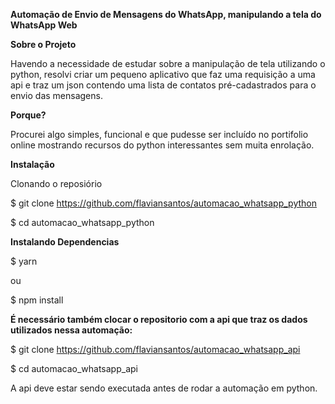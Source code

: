 
<b>Automação de Envio de Mensagens do WhatsApp, manipulando a tela do WhatsApp Web</b>

<b>Sobre o Projeto</b>

Havendo a necessidade de estudar sobre a manipulação de tela utilizando o python, resolvi criar um pequeno aplicativo que faz uma requisição a uma api e traz um json contendo uma lista de contatos pré-cadastrados para o envio das mensagens.

<b>Porque?</b>

Procurei algo simples, funcional e que pudesse ser incluído no portifolio online mostrando recursos do python interessantes sem muita enrolação.

<b>Instalação</b>

Clonando o reposiório

$ git clone https://github.com/flaviansantos/automacao_whatsapp_python

$ cd automacao_whatsapp_python

<b>Instalando Dependencias</b>

$ yarn

ou

$ npm install

<b>É necessário também clocar o repositorio com a api que traz os dados utilizados nessa automação:</b>

$ git clone https://github.com/flaviansantos/automacao_whatsapp_api

$ cd automacao_whatsapp_api

A api deve estar sendo executada antes de rodar a automação em python.
